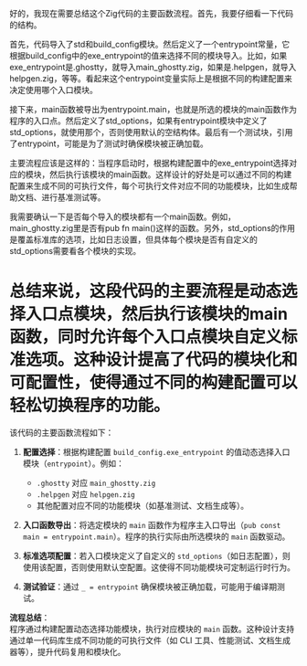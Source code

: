 好的，我现在需要总结这个Zig代码的主要函数流程。首先，我要仔细看一下代码的结构。

首先，代码导入了std和build_config模块。然后定义了一个entrypoint常量，它根据build_config中的exe_entrypoint的值来选择不同的模块导入。比如，如果exe_entrypoint是.ghostty，就导入main_ghostty.zig，如果是.helpgen，就导入helpgen.zig，等等。看起来这个entrypoint变量实际上是根据不同的构建配置来决定使用哪个入口模块。

接下来，main函数被导出为entrypoint.main，也就是所选的模块的main函数作为程序的入口点。然后定义了std_options，如果有entrypoint模块中定义了std_options，就使用那个，否则使用默认的空结构体。最后有一个测试块，引用了entrypoint，可能是为了测试时确保模块被正确加载。

主要流程应该是这样的：当程序启动时，根据构建配置中的exe_entrypoint选择对应的模块，然后执行该模块的main函数。这样设计的好处是可以通过不同的构建配置来生成不同的可执行文件，每个可执行文件对应不同的功能模块，比如生成帮助文档、进行基准测试等。

我需要确认一下是否每个导入的模块都有一个main函数。例如，main_ghostty.zig里是否有pub fn main()这样的函数。另外，std_options的作用是覆盖标准库的选项，比如日志设置，但具体每个模块是否有自定义的std_options需要看各个模块的实现。

总结来说，这段代码的主要流程是动态选择入口点模块，然后执行该模块的main函数，同时允许每个入口点模块自定义标准选项。这种设计提高了代码的模块化和可配置性，使得通过不同的构建配置可以轻松切换程序的功能。
================================================
该代码的主要函数流程如下：

1. **配置选择**：根据构建配置 `build_config.exe_entrypoint` 的值动态选择入口模块（`entrypoint`）。例如：
   - `.ghostty` 对应 `main_ghostty.zig`
   - `.helpgen` 对应 `helpgen.zig`
   - 其他配置对应不同的功能模块（如基准测试、文档生成等）。

2. **入口函数导出**：将选定模块的 `main` 函数作为程序主入口导出（`pub const main = entrypoint.main`）。程序的执行实际由所选模块的 `main` 函数驱动。

3. **标准选项配置**：若入口模块定义了自定义的 `std_options`（如日志配置），则使用该配置，否则使用默认空配置。这使得不同功能模块可定制运行时行为。

4. **测试验证**：通过 `_ = entrypoint` 确保模块被正确加载，可能用于编译期测试。

**流程总结**：  
程序通过构建配置动态选择功能模块，执行对应模块的 `main` 函数。这种设计支持通过单一代码库生成不同功能的可执行文件（如 CLI 工具、性能测试、文档生成器等），提升代码复用和模块化。